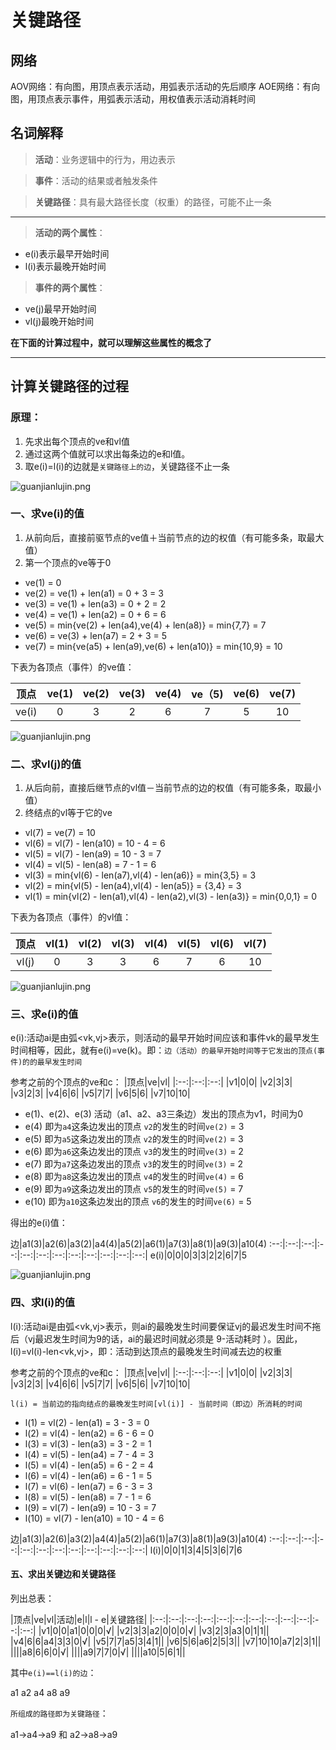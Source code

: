 # 关键路径

## 网络

AOV网络：有向图，用顶点表示活动，用弧表示活动的先后顺序
AOE网络：有向图，用顶点表示事件，用弧表示活动，用权值表示活动消耗时间


## 名词解释

> **活动**：业务逻辑中的行为，用边表示

> **事件**：活动的结果或者触发条件

> **关键路径**：具有最大路径长度（权重）的路径，可能不止一条

***

> **活动的两个属性**：
+ e(i)表示最早开始时间
+ l(i)表示最晚开始时间

> **事件的两个属性**：
+ ve(j)最早开始时间
+ vl(j)最晚开始时间

**在下面的计算过程中，就可以理解这些属性的概念了**

***

## 计算关键路径的过程

### 原理：

1. 先求出每个顶点的ve和vl值
2. 通过这两个值就可以求出每条边的e和l值。
3. 取e(i)=l(i)的边就是`关键路径上的边`，关键路径不止一条

![guanjianlujin.png](https://upload-images.jianshu.io/upload_images/9140378-7c03de0637aafa48.png?imageMogr2/auto-orient/strip%7CimageView2/2/w/1240)

### 一、求ve(i)的值

1. 从前向后，直接前驱节点的ve值＋当前节点的边的权值（有可能多条，取最大值）
2. 第一个顶点的ve等于0

+ ve(1) = 0
+ ve(2) = ve(1) + len(a1) = 0 + 3 = 3
+ ve(3) = ve(1) + len(a3) = 0 + 2 = 2
+ ve(4) = ve(1) + len(a2) = 0 + 6 = 6
+ ve(5) = min{ve(2) + len(a4),ve(4) + len(a8)} = min{7,7} = 7
+ ve(6) = ve(3) + len(a7) = 2 + 3 = 5
+ ve(7) = min{ve(a5) + len(a9),ve(6) + len(a10)} = min{10,9} = 10

下表为各顶点（事件）的ve值：

顶点|ve(1)|ve(2)|ve(3)|ve(4)|ve（5)|ve(6)|ve(7)
:--:|:--:|:--:|:--:|:--:|:--:|:--:|:--:
ve(i)|0|3|2|6|7|5|10

![guanjianlujin.png](https://upload-images.jianshu.io/upload_images/9140378-7c03de0637aafa48.png?imageMogr2/auto-orient/strip%7CimageView2/2/w/1240)

### 二、求vl(j)的值

1. 从后向前，直接后继节点的vl值－当前节点的边的权值（有可能多条，取最小值）
2. 终结点的vl等于它的ve

+ vl(7) = ve(7) = 10
+ vl(6) = vl(7) - len(a10) = 10 - 4 = 6
+ vl(5) = vl(7) - len(a9) = 10 - 3 = 7
+ vl(4) = vl(5) - len(a8) = 7 - 1 = 6
+ vl(3) = min{vl(6) - len(a7),vl(4) - len(a6)} = min{3,5} = 3
+ vl(2) = min{vl(5) - len(a4),vl(4) - len(a5)} = {3,4} = 3
+ vl(1) = min{vl(2) - len(a1),vl(4) - len(a2),vl(3) - len(a3)} = min{0,0,1} = 0

下表为各顶点（事件）的vl值：

顶点|vl(1)|vl(2)|vl(3)|vl(4)|vl(5)|vl(6)|vl(7)
:--:|:--:|:--:|:--:|:--:|:--:|:--:|:--:
vl(j)|0|3|3|6|7|6|10

![guanjianlujin.png](https://upload-images.jianshu.io/upload_images/9140378-7c03de0637aafa48.png?imageMogr2/auto-orient/strip%7CimageView2/2/w/1240)

### 三、求e(i)的值

e(i):活动ai是由弧<vk,vj>表示，则活动的最早开始时间应该和事件vk的最早发生时间相等，因此，就有e(i)=ve(k)。即：`边（活动）的最早开始时间等于它发出的顶点(事件)的的最早发生时间`

参考之前的个顶点的ve和c：
|顶点|ve|vl|
|:--:|:--:|:--:|
|v1|0|0|
|v2|3|3|
|v3|2|3|
|v4|6|6|
|v5|7|7|
|v6|5|6|
|v7|10|10|

+ e(1)、e(2)、e(3) 活动（a1、a2、a3三条边）发出的顶点为v1，时间为0
+ e(4) 即为`a4`这条边发出的顶点 `v2`的发生的时间`ve(2)` = 3
+ e(5) 即为`a5`这条边发出的顶点 `v2`的发生的时间`ve(2)` = 3
+ e(6) 即为`a6`这条边发出的顶点 `v3`的发生的时间`ve(3)` = 2
+ e(7) 即为`a7`这条边发出的顶点 `v3`的发生的时间`ve(3)` = 2
+ e(8) 即为`a8`这条边发出的顶点 `v4`的发生的时间`ve(4)` = 6
+ e(9) 即为`a9`这条边发出的顶点 `v5`的发生的时间`ve(5)` = 7
+ e(10) 即为`a10`这条边发出的顶点 `v6`的发生的时间`ve(6)` = 5

得出的e(i)值：

边|a1(3)|a2(6)|a3(2)|a4(4)|a5(2)|a6(1)|a7(3)|a8(1)|a9(3)|a10(4)
:--:|:--:|:--:|:--:|:--:|:--:|:--:|:--:|:--:|:--:|:--:|:--:|
e(i)|0|0|0|3|3|2|2|6|7|5

![guanjianlujin.png](https://upload-images.jianshu.io/upload_images/9140378-7c03de0637aafa48.png?imageMogr2/auto-orient/strip%7CimageView2/2/w/1240)


### 四、求l(i)的值

l(i):活动ai是由弧<vk,vj>表示，则ai的最晚发生时间要保证vj的最迟发生时间不拖后（vj最迟发生时间为9的话，ai的最迟时间就必须是 9-活动耗时 ）。因此，l(i)=vl(i)-len<vk,vj>，即：活动到达顶点的最晚发生时间减去边的权重

参考之前的个顶点的ve和c：
|顶点|ve|vl|
|:--:|:--:|:--:|
|v1|0|0|
|v2|3|3|
|v3|2|3|
|v4|6|6|
|v5|7|7|
|v6|5|6|
|v7|10|10|

`l(i) = 当前边的指向结点的最晚发生时间[vl(i)] - 当前时间（即边）所消耗的时间`

+ l(1) = vl(2) - len(a1) = 3 - 3 = 0
+ l(2) = vl(4) - len(a2) = 6 - 6 = 0
+ l(3) = vl(3) - len(a3) = 3 - 2 = 1
+ l(4) = vl(5) - len(a4) = 7 - 4 = 3
+ l(5) = vl(4) - len(a5) = 6 - 2 = 4
+ l(6) = vl(4) - len(a6) = 6 - 1 = 5
+ l(7) = vl(6) - len(a7) = 6 - 3 = 3
+ l(8) = vl(5) - len(a8) = 7 - 1 = 6
+ l(9) = vl(7) - len(a9) = 10 - 3 = 7
+ l(10) = vl(7) - len(a10) = 10 - 4 = 6

边|a1(3)|a2(6)|a3(2)|a4(4)|a5(2)|a6(1)|a7(3)|a8(1)|a9(3)|a10(4)
:--:|:--:|:--:|:--:|:--:|:--:|:--:|:--:|:--:|:--:|:--:|:--:|
l(i)|0|0|1|3|4|5|3|6|7|6

#### 五、求出关键边和关键路径

列出总表：

|顶点|ve|vl|活动|e|l|l - e|关键路径|
|:--:|:--:|:--:|:--:|:--:|:--:|:--:|:--:|:--:|:--:|:--:|:--:|
|v1|0|0|a1|0|0|0|√|
|v2|3|3|a2|0|0|0|√|
|v3|2|3|a3|0|1|1||
|v4|6|6|a4|3|3|0|√|
|v5|7|7|a5|3|4|1||
|v6|5|6|a6|2|5|3||
|v7|10|10|a7|2|3|1||
||||a8|6|6|0|√|
||||a9|7|7|0|√|
||||a10|5|6|1||

其中`e(i)==l(i)的边`：

a1 a2 a4 a8 a9

`所组成的路径即为关键路径`：

a1->a4->a9 和 a2->a8->a9



